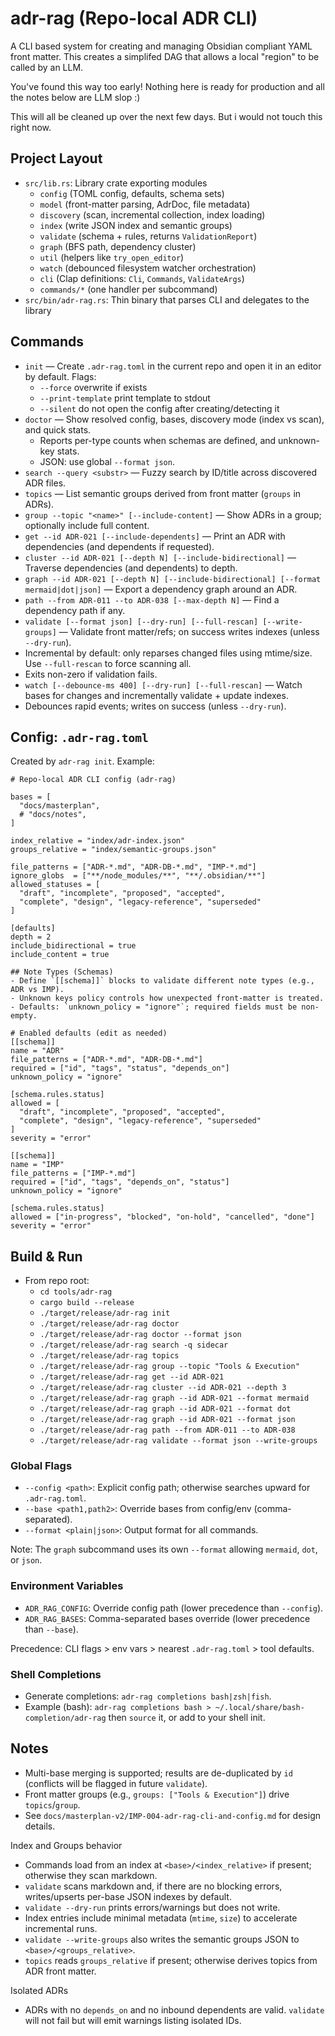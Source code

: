 # adr-rag (Repo-local ADR CLI)

A CLI based system for creating and managing Obsidian compliant YAML front matter. This creates a simplifed DAG that allows a local "region" to be called by an LLM. 

You've found this way too early! Nothing here is ready for production and all the notes below are LLM slop :) 

This will all be cleaned up over the next few days. But i would not touch this right now. 

## Project Layout

- `src/lib.rs`: Library crate exporting modules
  - `config` (TOML config, defaults, schema sets)
  - `model` (front-matter parsing, AdrDoc, file metadata)
  - `discovery` (scan, incremental collection, index loading)
  - `index` (write JSON index and semantic groups)
  - `validate` (schema + rules, returns `ValidationReport`)
  - `graph` (BFS path, dependency cluster)
  - `util` (helpers like `try_open_editor`)
  - `watch` (debounced filesystem watcher orchestration)
  - `cli` (Clap definitions: `Cli`, `Commands`, `ValidateArgs`)
  - `commands/*` (one handler per subcommand)
- `src/bin/adr-rag.rs`: Thin binary that parses CLI and delegates to the library

## Commands
- `init` — Create `.adr-rag.toml` in the current repo and open it in an editor by default. Flags:
  - `--force` overwrite if exists
  - `--print-template` print template to stdout
  - `--silent` do not open the config after creating/detecting it
- `doctor` — Show resolved config, bases, discovery mode (index vs scan), and quick stats.
  - Reports per-type counts when schemas are defined, and unknown-key stats.
  - JSON: use global `--format json`.
- `search --query <substr>` — Fuzzy search by ID/title across discovered ADR files.
- `topics` — List semantic groups derived from front matter (`groups` in ADRs).
- `group --topic "<name>" [--include-content]` — Show ADRs in a group; optionally include full content.
- `get --id ADR-021 [--include-dependents]` — Print an ADR with dependencies (and dependents if requested).
- `cluster --id ADR-021 [--depth N] [--include-bidirectional]` — Traverse dependencies (and dependents) to depth.
- `graph --id ADR-021 [--depth N] [--include-bidirectional] [--format mermaid|dot|json]` — Export a dependency graph around an ADR.
- `path --from ADR-011 --to ADR-038 [--max-depth N]` — Find a dependency path if any.
 - `validate [--format json] [--dry-run] [--full-rescan] [--write-groups]` — Validate front matter/refs; on success writes indexes (unless `--dry-run`).
  - Incremental by default: only reparses changed files using mtime/size. Use `--full-rescan` to force scanning all.
  - Exits non-zero if validation fails.
 - `watch [--debounce-ms 400] [--dry-run] [--full-rescan]` — Watch bases for changes and incrementally validate + update indexes.
  - Debounces rapid events; writes on success (unless `--dry-run`).

## Config: `.adr-rag.toml`
Created by `adr-rag init`. Example:

```
# Repo-local ADR CLI config (adr-rag)

bases = [
  "docs/masterplan",
  # "docs/notes",
]

index_relative = "index/adr-index.json"
groups_relative = "index/semantic-groups.json"

file_patterns = ["ADR-*.md", "ADR-DB-*.md", "IMP-*.md"]
ignore_globs  = ["**/node_modules/**", "**/.obsidian/**"]
allowed_statuses = [
  "draft", "incomplete", "proposed", "accepted",
  "complete", "design", "legacy-reference", "superseded"
]

[defaults]
depth = 2
include_bidirectional = true
include_content = true

## Note Types (Schemas)
- Define `[[schema]]` blocks to validate different note types (e.g., ADR vs IMP).
- Unknown keys policy controls how unexpected front-matter is treated.
- Defaults: `unknown_policy = "ignore"`; required fields must be non-empty.

# Enabled defaults (edit as needed)
[[schema]]
name = "ADR"
file_patterns = ["ADR-*.md", "ADR-DB-*.md"]
required = ["id", "tags", "status", "depends_on"]
unknown_policy = "ignore"

[schema.rules.status]
allowed = [
  "draft", "incomplete", "proposed", "accepted",
  "complete", "design", "legacy-reference", "superseded"
]
severity = "error"

[[schema]]
name = "IMP"
file_patterns = ["IMP-*.md"]
required = ["id", "tags", "depends_on", "status"]
unknown_policy = "ignore"

[schema.rules.status]
allowed = ["in-progress", "blocked", "on-hold", "cancelled", "done"]
severity = "error"
```

## Build & Run
- From repo root:
  - `cd tools/adr-rag`
  - `cargo build --release`
  - `./target/release/adr-rag init`
  - `./target/release/adr-rag doctor`
  - `./target/release/adr-rag doctor --format json`
  - `./target/release/adr-rag search -q sidecar`
  - `./target/release/adr-rag topics`
  - `./target/release/adr-rag group --topic "Tools & Execution"`
  - `./target/release/adr-rag get --id ADR-021`
  - `./target/release/adr-rag cluster --id ADR-021 --depth 3`
  - `./target/release/adr-rag graph --id ADR-021 --format mermaid`
  - `./target/release/adr-rag graph --id ADR-021 --format dot`
  - `./target/release/adr-rag graph --id ADR-021 --format json`
  - `./target/release/adr-rag path --from ADR-011 --to ADR-038`
  - `./target/release/adr-rag validate --format json --write-groups`

### Global Flags
- `--config <path>`: Explicit config path; otherwise searches upward for `.adr-rag.toml`.
- `--base <path1,path2>`: Override bases from config/env (comma-separated).
- `--format <plain|json>`: Output format for all commands.

Note: The `graph` subcommand uses its own `--format` allowing `mermaid`, `dot`, or `json`.

### Environment Variables
- `ADR_RAG_CONFIG`: Override config path (lower precedence than `--config`).
- `ADR_RAG_BASES`: Comma-separated bases override (lower precedence than `--base`).

Precedence: CLI flags > env vars > nearest `.adr-rag.toml` > tool defaults.

### Shell Completions
- Generate completions: `adr-rag completions bash|zsh|fish`.
- Example (bash): `adr-rag completions bash > ~/.local/share/bash-completion/adr-rag` then `source` it, or add to your shell init.

## Notes
- Multi-base merging is supported; results are de-duplicated by `id` (conflicts will be flagged in future `validate`).
- Front matter groups (e.g., `groups: ["Tools & Execution"]`) drive `topics`/`group`.
- See `docs/masterplan-v2/IMP-004-adr-rag-cli-and-config.md` for design details.

Index and Groups behavior
- Commands load from an index at `<base>/<index_relative>` if present; otherwise they scan markdown.
- `validate` scans markdown and, if there are no blocking errors, writes/upserts per-base JSON indexes by default.
- `validate --dry-run` prints errors/warnings but does not write.
 - Index entries include minimal metadata (`mtime`, `size`) to accelerate incremental runs.
- `validate --write-groups` also writes the semantic groups JSON to `<base>/<groups_relative>`.
- `topics` reads `groups_relative` if present; otherwise derives topics from ADR front matter.

Isolated ADRs
- ADRs with no `depends_on` and no inbound dependents are valid. `validate` will not fail but will emit warnings listing isolated IDs.
